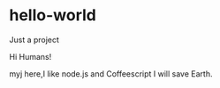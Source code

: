 # hello-world
Just a project

Hi Humans!

myj here,I like node.js and Coffeescript
I will save Earth.
